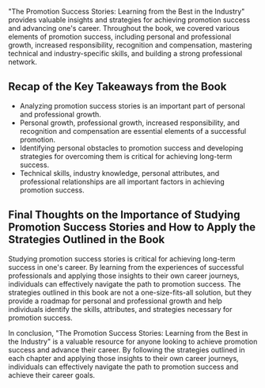 
"The Promotion Success Stories: Learning from the Best in the Industry" provides valuable insights and strategies for achieving promotion success and advancing one's career. Throughout the book, we covered various elements of promotion success, including personal and professional growth, increased responsibility, recognition and compensation, mastering technical and industry-specific skills, and building a strong professional network.

Recap of the Key Takeaways from the Book
----------------------------------------

* Analyzing promotion success stories is an important part of personal and professional growth.
* Personal growth, professional growth, increased responsibility, and recognition and compensation are essential elements of a successful promotion.
* Identifying personal obstacles to promotion success and developing strategies for overcoming them is critical for achieving long-term success.
* Technical skills, industry knowledge, personal attributes, and professional relationships are all important factors in achieving promotion success.

Final Thoughts on the Importance of Studying Promotion Success Stories and How to Apply the Strategies Outlined in the Book
---------------------------------------------------------------------------------------------------------------------------

Studying promotion success stories is critical for achieving long-term success in one's career. By learning from the experiences of successful professionals and applying those insights to their own career journeys, individuals can effectively navigate the path to promotion success. The strategies outlined in this book are not a one-size-fits-all solution, but they provide a roadmap for personal and professional growth and help individuals identify the skills, attributes, and strategies necessary for promotion success.

In conclusion, "The Promotion Success Stories: Learning from the Best in the Industry" is a valuable resource for anyone looking to achieve promotion success and advance their career. By following the strategies outlined in each chapter and applying those insights to their own career journeys, individuals can effectively navigate the path to promotion success and achieve their career goals.